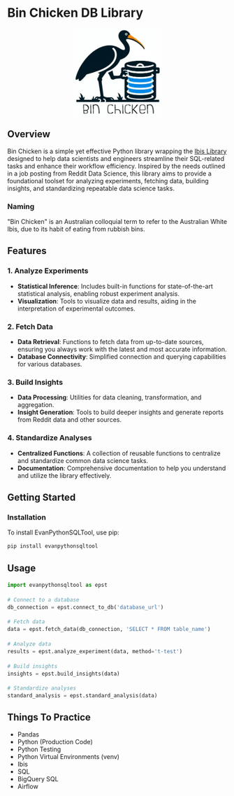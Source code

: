 # Bin Chicken DB Library

<p align="center">
<img src="bin_chicken_logo.png" style="display: block; margin: 0 auto; width: 200px; height: 200px;">
</p>

## Overview
Bin Chicken is a simple yet effective Python library wrapping the [Ibis Library](https://ibis-project.org/) designed to help data scientists and engineers streamline their SQL-related tasks and enhance their workflow efficiency. Inspired by the needs outlined in a job posting from Reddit Data Science, this library aims to provide a foundational toolset for analyzing experiments, fetching data, building insights, and standardizing repeatable data science tasks.

### Naming

"Bin Chicken" is an Australian colloquial term to refer to the Australian White Ibis, due to its habit of eating from rubbish bins.

## Features

### 1. Analyze Experiments
- **Statistical Inference**: Includes built-in functions for state-of-the-art statistical analysis, enabling robust experiment analysis.
- **Visualization**: Tools to visualize data and results, aiding in the interpretation of experimental outcomes.

### 2. Fetch Data
- **Data Retrieval**: Functions to fetch data from up-to-date sources, ensuring you always work with the latest and most accurate information.
- **Database Connectivity**: Simplified connection and querying capabilities for various databases.

### 3. Build Insights
- **Data Processing**: Utilities for data cleaning, transformation, and aggregation.
- **Insight Generation**: Tools to build deeper insights and generate reports from Reddit data and other sources.

### 4. Standardize Analyses
- **Centralized Functions**: A collection of reusable functions to centralize and standardize common data science tasks.
- **Documentation**: Comprehensive documentation to help you understand and utilize the library effectively.

## Getting Started

### Installation
To install EvanPythonSQLTool, use pip:
```bash
pip install evanpythonsqltool
```


## Usage 

```python
import evanpythonsqltool as epst

# Connect to a database
db_connection = epst.connect_to_db('database_url')

# Fetch data
data = epst.fetch_data(db_connection, 'SELECT * FROM table_name')

# Analyze data
results = epst.analyze_experiment(data, method='t-test')

# Build insights
insights = epst.build_insights(data)

# Standardize analyses
standard_analysis = epst.standard_analysis(data)

```

## Things To Practice

- Pandas
- Python (Production Code)
- Python Testing 
- Python Virtual Environments (venv)
- Ibis
- SQL
- BigQuery SQL
- Airflow
